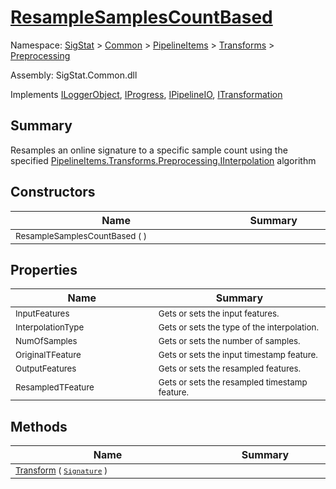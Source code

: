 # [ResampleSamplesCountBased](./ResampleSamplesCountBased.md)

Namespace: [SigStat]() > [Common](./../../../README.md) > [PipelineItems]() > [Transforms]() > [Preprocessing](./README.md)

Assembly: SigStat.Common.dll

Implements [ILoggerObject](./../../../ILoggerObject.md), [IProgress](./../../../Helpers/IProgress.md), [IPipelineIO](./../../../Pipeline/IPipelineIO.md), [ITransformation](./../../../ITransformation.md)

## Summary
Resamples an online signature to a specific sample count using the specified [PipelineItems.Transforms.Preprocessing.IInterpolation](https://github.com/hargitomi97/sigstat/blob/master/docs/md/SigStat/Common/PipelineItems/Transforms/Preprocessing/IInterpolation.md) algorithm

## Constructors

| Name | Summary | 
| --- | --- | 
| <sub>ResampleSamplesCountBased (  )</sub><img width=200/>| <sub></sub><img width=200/>| <br>


## Properties

| Name | Summary | 
| --- | --- | 
| <sub>InputFeatures</sub><img width=200/>| <sub>Gets or sets the input features.</sub><img width=200/>| <br>
| <sub>InterpolationType</sub><img width=200/>| <sub>Gets or sets the type of the interpolation. <seealso cref="T:SigStat.Common.PipelineItems.Transforms.Preprocessing.IInterpolation" /></sub><img width=200/>| <br>
| <sub>NumOfSamples</sub><img width=200/>| <sub>Gets or sets the number of samples.</sub><img width=200/>| <br>
| <sub>OriginalTFeature</sub><img width=200/>| <sub>Gets or sets the input timestamp feature.</sub><img width=200/>| <br>
| <sub>OutputFeatures</sub><img width=200/>| <sub>Gets or sets the resampled  features.</sub><img width=200/>| <br>
| <sub>ResampledTFeature</sub><img width=200/>| <sub>Gets or sets the resampled timestamp feature.</sub><img width=200/>| <br>


## Methods

| Name | Summary | 
| --- | --- | 
| <sub>[Transform](./Methods/ResampleSamplesCountBased-100663801.md) ( [`Signature`](./../../../Signature.md) )</sub><img width=200/>| <sub></sub><img width=200/>| <br>


